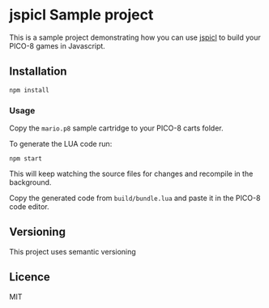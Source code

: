 # jspicl Sample project
This is a sample project demonstrating how you can use [jspicl](https://github.com/AgronKabashi/jspicl) to build your PICO-8 games in Javascript.

## Installation
```
npm install
```

### Usage
Copy the `mario.p8` sample cartridge to your PICO-8 carts folder.

To generate the LUA code run:

```
npm start
```

This will keep watching the source files for changes and recompile in the background.

Copy the generated code from `build/bundle.lua` and paste it in the PICO-8 code editor.

## Versioning
This project uses semantic versioning

## Licence
MIT